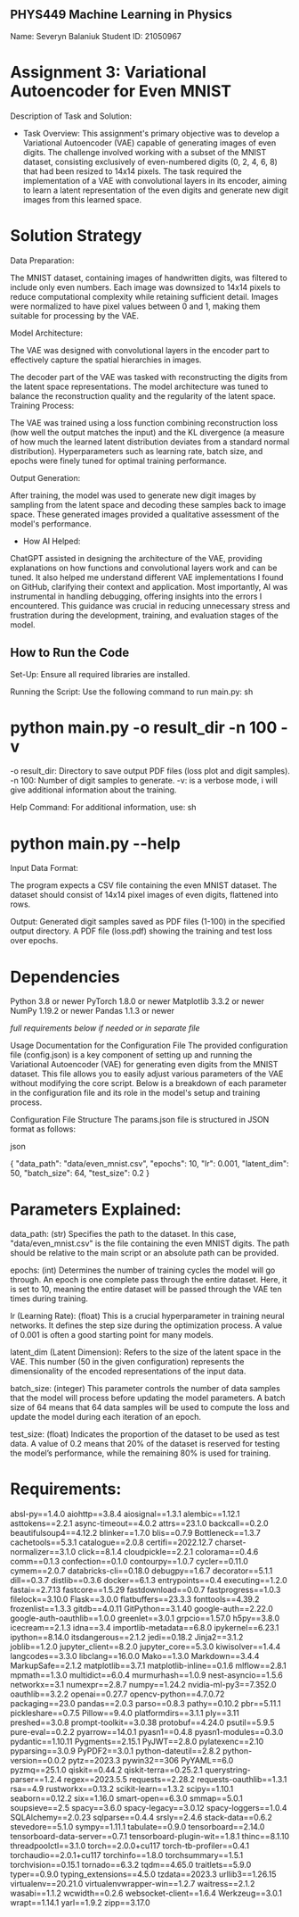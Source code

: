 ## PHYS449 Machine Learning in Physics
Name: Severyn Balaniuk
Student ID: 21050967

# Assignment 3: Variational Autoencoder for Even MNIST
Description of Task and Solution:

- Task Overview:
This assignment's primary objective was to develop a Variational Autoencoder (VAE) capable of generating images of 
even digits. The challenge involved working with a subset of the MNIST dataset, consisting exclusively of even-numbered
 digits (0, 2, 4, 6, 8) that had been resized to 14x14 pixels. The task required the implementation of a VAE with 
 convolutional layers in its encoder, aiming to learn a latent representation of the even digits and generate new digit 
 images from this learned space.

# Solution Strategy
Data Preparation:

The MNIST dataset, containing images of handwritten digits, was filtered to include only even numbers.
Each image was downsized to 14x14 pixels to reduce computational complexity while retaining sufficient detail.
Images were normalized to have pixel values between 0 and 1, making them suitable for processing by the VAE.

Model Architecture:

The VAE was designed with convolutional layers in the encoder part to effectively capture the spatial hierarchies in
images.

The decoder part of the VAE was tasked with reconstructing the digits from the latent space representations.
The model architecture was tuned to balance the reconstruction quality and the regularity of the latent space.
Training Process:

The VAE was trained using a loss function combining reconstruction loss (how well the output matches the input) and 
the KL divergence (a measure of how much the learned latent distribution deviates from a standard normal distribution).
Hyperparameters such as learning rate, batch size, and epochs were finely tuned for optimal training performance.

Output Generation:

After training, the model was used to generate new digit images by sampling from the latent space and decoding these 
samples back to image space.
These generated images provided a qualitative assessment of the model's performance.

- How AI Helped:

ChatGPT assisted in designing the architecture of the VAE, providing explanations on how functions
 and convolutional layers work and can be tuned. It also helped me understand different VAE implementations I found on GitHub, 
 clarifying their context and application. Most importantly, AI was instrumental in handling debugging, offering insights into 
 the errors I encountered. This guidance was crucial in reducing unnecessary stress and frustration during the development, 
 training, and evaluation stages of the model.

## How to Run the Code

Set-Up: Ensure all required libraries are installed.

Running the Script: Use the following command to run main.py:
sh

# python main.py -o result_dir -n 100 -v


-o result_dir: Directory to save output PDF files (loss plot and digit samples).
-n 100: Number of digit samples to generate.
-v: is a verbose mode, i will give additional information about the training.

Help Command: For additional information, use:
sh

# python main.py --help


Input Data Format:

The program expects a CSV file containing the even MNIST dataset.
The dataset should consist of 14x14 pixel images of even digits, flattened into rows.

Output:
Generated digit samples saved as PDF files (1-100) in the specified output directory.
A PDF file (loss.pdf) showing the training and test loss over epochs.

# Dependencies

Python 3.8 or newer
PyTorch 1.8.0 or newer
Matplotlib 3.3.2 or newer
NumPy 1.19.2 or newer
Pandas 1.1.3 or newer

*full requirements below if needed or in separate file*

Usage Documentation for the Configuration File
The provided configuration file (config.json) is a key component of setting up and running the Variational Autoencoder (VAE) for generating even digits from the MNIST dataset. This file allows you to easily adjust various parameters of the VAE without modifying the core script. Below is a breakdown of each parameter in the configuration file and its role in the model's setup and training process.

Configuration File Structure
The params.json file is structured in JSON format as follows:

json

{
    "data_path": "data/even_mnist.csv",
    "epochs": 10,
    "lr": 0.001,
    "latent_dim": 50,
    "batch_size": 64,
    "test_size": 0.2
}

# Parameters Explained:

data_path: (str) Specifies the path to the dataset. In this case, "data/even_mnist.csv" is the file containing the even MNIST digits. The path should be relative to the main script or an absolute path can be provided.

epochs: (int) Determines the number of training cycles the model will go through. An epoch is one complete pass through the entire dataset. Here, it is set to 10, meaning the entire dataset will be passed through the VAE ten times during training.

lr (Learning Rate): (float) This is a crucial hyperparameter in training neural networks. It defines the step size during the optimization process. A value of 0.001 is often a good starting point for many models.

latent_dim (Latent Dimension): Refers to the size of the latent space in the VAE. This number (50 in the given configuration) represents the dimensionality of the encoded representations of the input data.

batch_size: (integer) This parameter controls the number of data samples that the model will process before updating the model parameters. A batch size of 64 means that 64 data samples will be used to compute the loss and update the model during each iteration of an epoch.

test_size: (float) Indicates the proportion of the dataset to be used as test data. A value of 0.2 means that 20% of the dataset is reserved for testing the model’s performance, while the remaining 80% is used for training.

# Requirements:

absl-py==1.4.0
aiohttp==3.8.4
aiosignal==1.3.1
alembic==1.12.1
asttokens==2.2.1
async-timeout==4.0.2
attrs==23.1.0
backcall==0.2.0
beautifulsoup4==4.12.2
blinker==1.7.0
blis==0.7.9
Bottleneck==1.3.7
cachetools==5.3.1
catalogue==2.0.8
certifi==2022.12.7
charset-normalizer==3.1.0
click==8.1.4
cloudpickle==2.2.1
colorama==0.4.6
comm==0.1.3
confection==0.1.0
contourpy==1.0.7
cycler==0.11.0
cymem==2.0.7
databricks-cli==0.18.0
debugpy==1.6.7
decorator==5.1.1
dill==0.3.7
distlib==0.3.6
docker==6.1.3
entrypoints==0.4
executing==1.2.0
fastai==2.7.13
fastcore==1.5.29
fastdownload==0.0.7
fastprogress==1.0.3
filelock==3.10.0
Flask==3.0.0
flatbuffers==23.3.3
fonttools==4.39.2
frozenlist==1.3.3
gitdb==4.0.11
GitPython==3.1.40
google-auth==2.22.0
google-auth-oauthlib==1.0.0
greenlet==3.0.1
grpcio==1.57.0
h5py==3.8.0
icecream==2.1.3
idna==3.4
importlib-metadata==6.8.0
ipykernel==6.23.1
ipython==8.14.0
itsdangerous==2.1.2
jedi==0.18.2
Jinja2==3.1.2
joblib==1.2.0
jupyter_client==8.2.0
jupyter_core==5.3.0
kiwisolver==1.4.4
langcodes==3.3.0
libclang==16.0.0
Mako==1.3.0
Markdown==3.4.4
MarkupSafe==2.1.2
matplotlib==3.7.1
matplotlib-inline==0.1.6
mlflow==2.8.1
mpmath==1.3.0
multidict==6.0.4
murmurhash==1.0.9
nest-asyncio==1.5.6
networkx==3.1
numexpr==2.8.7
numpy==1.24.2
nvidia-ml-py3==7.352.0
oauthlib==3.2.2
openai==0.27.7
opencv-python==4.7.0.72
packaging==23.0
pandas==2.0.3
parso==0.8.3
pathy==0.10.2
pbr==5.11.1
pickleshare==0.7.5
Pillow==9.4.0
platformdirs==3.1.1
ply==3.11
preshed==3.0.8
prompt-toolkit==3.0.38
protobuf==4.24.0
psutil==5.9.5
pure-eval==0.2.2
pyarrow==14.0.1
pyasn1==0.4.8
pyasn1-modules==0.3.0
pydantic==1.10.11
Pygments==2.15.1
PyJWT==2.8.0
pylatexenc==2.10
pyparsing==3.0.9
PyPDF2==3.0.1
python-dateutil==2.8.2
python-version==0.0.2
pytz==2023.3
pywin32==306
PyYAML==6.0
pyzmq==25.1.0
qiskit==0.44.2
qiskit-terra==0.25.2.1
querystring-parser==1.2.4
regex==2023.5.5
requests==2.28.2
requests-oauthlib==1.3.1
rsa==4.9
rustworkx==0.13.2
scikit-learn==1.3.2
scipy==1.10.1
seaborn==0.12.2
six==1.16.0
smart-open==6.3.0
smmap==5.0.1
soupsieve==2.5
spacy==3.6.0
spacy-legacy==3.0.12
spacy-loggers==1.0.4
SQLAlchemy==2.0.23
sqlparse==0.4.4
srsly==2.4.6
stack-data==0.6.2
stevedore==5.1.0
sympy==1.11.1
tabulate==0.9.0
tensorboard==2.14.0
tensorboard-data-server==0.7.1
tensorboard-plugin-wit==1.8.1
thinc==8.1.10
threadpoolctl==3.1.0
torch==2.0.0+cu117
torch-tb-profiler==0.4.1
torchaudio==2.0.1+cu117
torchinfo==1.8.0
torchsummary==1.5.1
torchvision==0.15.1
tornado==6.3.2
tqdm==4.65.0
traitlets==5.9.0
typer==0.9.0
typing_extensions==4.5.0
tzdata==2023.3
urllib3==1.26.15
virtualenv==20.21.0
virtualenvwrapper-win==1.2.7
waitress==2.1.2
wasabi==1.1.2
wcwidth==0.2.6
websocket-client==1.6.4
Werkzeug==3.0.1
wrapt==1.14.1
yarl==1.9.2
zipp==3.17.0
